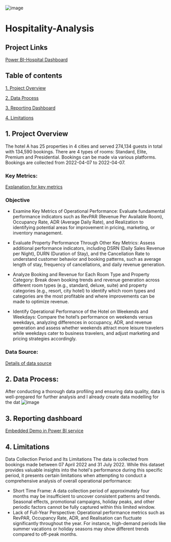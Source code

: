 ![image](https://github.com/user-attachments/assets/faaae13c-d348-4385-9716-3b4b7be066e7)
# Hospitality-Analysis
## Project Links
[Power BI-Hospital Dashboard](https://app.powerbi.com/view?r=eyJrIjoiZTVjZDU4ZWEtNjAwOC00MjY2LWIwZTItMDM5MmM5Y2Y4YWJiIiwidCI6IjA2N2UxZTE5LWExMWEtNDhlNS04Yjc5LTBiOWVlNzQ1YTdhMiJ9)

## Table of contents
[1. Project Overview](#1-project-overview)

[2. Data Process](#2-data-process) 

[3. Reporting Dashboard](#3-reporting-dashboard)

[4. Limitations](#5-limitations)
## 1. Project Overview
The hotel A has ﻿25﻿ properties in ﻿4﻿ cities and served ﻿274,134﻿ guests in total with ﻿134,590﻿ bookings. There are 4 types of rooms: Standard, Elite, Premium and Presidential. Bookings can be made via various platforms.
Bookings are collected from ﻿2022-04-07﻿  to ﻿2022-04-07﻿.
### Key Metrics:
[Explanation for key metrics](https://github.com/ashleyle95/Hospitality-Analysis/blob/main/KPI%20metrics.xlsx)
### Objective
+ Examine Key Metrics of Operational Performance: Evaluate fundamental performance indicators such as RevPAR (Revenue Per Available Room), Occupancy Rate, ADR (Average Daily Rate), and Realization to identifying potential areas for improvement in pricing, marketing, or inventory management.

+ Evaluate Property Performance Through Other Key Metrics: Assess additional performance indicators, including DSRN (Daily Sales Revenue per Night), DURN (Duration of Stay), and the Cancellation Rate to understand customer behavior and booking patterns, such as average length of stay, frequency of cancellations, and daily revenue generation.

+ Analyze Booking and Revenue for Each Room Type and Property Category: Break down booking trends and revenue generation across different room types (e.g., standard, deluxe, suite) and property categories (e.g., resort, city hotel) to identify which room types and categories are the most profitable and where improvements can be made to optimize revenue.

+ Identify Operational Performance of the Hotel on Weekends and Weekdays: Compare the hotel’s performance on weekends versus weekdays, analyzing differences in occupancy, ADR, and revenue generation and assess whether weekends attract more leisure travelers while weekdays cater to business travelers, and adjust marketing and pricing strategies accordingly.
### Data Source:
[Details of data source](https://github.com/ashleyle95/Hospitality-Analysis/blob/main/meta_data_hospitality.txt)

## 2. Data Process:
After conducting a thorough data profiling and ensuring data quality, data is well-prepared for further analysis and I already create data modelling for the dat
![image](https://github.com/user-attachments/assets/e865172a-8b5e-4633-b982-878e992657be)
## 3. Reporting dashboard 
[Embedded Demo in Power BI service](https://app.powerbi.com/view?r=eyJrIjoiZTVjZDU4ZWEtNjAwOC00MjY2LWIwZTItMDM5MmM5Y2Y4YWJiIiwidCI6IjA2N2UxZTE5LWExMWEtNDhlNS04Yjc5LTBiOWVlNzQ1YTdhMiJ9)

## 4. Limitations
Data Collection Period and Its Limitations
The data is collected from bookings made between 07 April 2022 and 31 July 2022. While this dataset provides valuable insights into the hotel's performance during this specific period, it presents certain limitations when attempting to conduct a comprehensive analysis of overall operational performance:
+ Short Time Frame: A data collection period of approximately four months may be insufficient to uncover consistent patterns and trends. Seasonal effects, promotional campaigns, holiday peaks, and other periodic factors cannot be fully captured within this limited window.
+ Lack of Full-Year Perspective: Operational performance metrics such as RevPAR, Occupancy Rate, ADR, and Realisation can fluctuate significantly throughout the year. For instance, high-demand periods like summer vacations or holiday seasons may show different trends compared to off-peak months.


